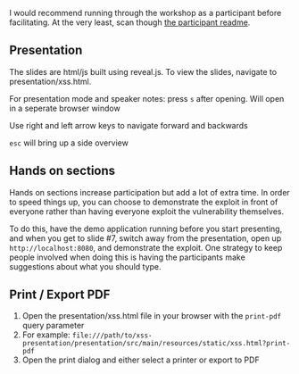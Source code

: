 I would recommend running through the workshop as a
participant before facilitating. At the very least,
scan though [the participant readme](readme-participant.md).

## Presentation

The slides are html/js built using reveal.js. To view the slides, navigate to presentation/xss.html.

For presentation mode and speaker notes: press `s` after opening. Will open in a seperate browser window

Use right and left arrow keys to navigate forward and backwards

`esc` will bring up a side overview

## Hands on sections

Hands on sections increase participation but add a lot of extra time. In order
to speed things up, you can choose to demonstrate the exploit in front of
everyone rather than having everyone exploit the vulnerability themselves.

To do this, have the demo application running before you start presenting,
and when you get to slide #7, switch away from the presentation, open up
`http://localhost:8080`, and demonstrate the exploit. One strategy to keep
people involved when doing this is having the participants make suggestions
about what you should type.

## Print / Export PDF

1. Open the presentation/xss.html file in your browser with the `print-pdf` query parameter
2. For example: `file:///path/to/xss-presentation/presentation/src/main/resources/static/xss.html?print-pdf`
3. Open the print dialog and either select a printer or export to PDF
